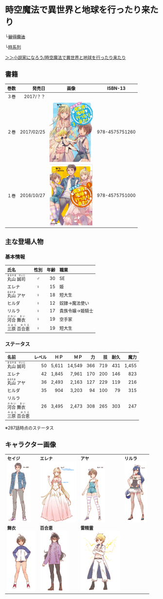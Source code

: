 # 時空魔法で異世界と地球を行ったり来たり

└[~~習得魔法~~](MasterMagic.md)

└[時系列](TimeSeries.md)

[＞＞小説家になろう/時空魔法で異世界と地球を行ったり来たり](http://ncode.syosetu.com/n6451cr/)

## 書籍

|巻数|発売日|画像|ISBN-13|
|---:|---:|:---:|:---:|
|３巻|2017/？？|||
|２巻|2017/02/25|[<img src="img/FrontPage2.png" height="200px">](http://www.amazon.co.jp/exec/obidos/ASIN/457575126X/syou2014-22)|978-4575751260|
|１巻|2016/10/27|[<img src="img/FrontPage1.jpg" height="200px">](http://www.amazon.co.jp/exec/obidos/ASIN/4575751006/syou2014-22)|978-4575751000|

## 主な登場人物

### 基本情報

|氏名|性別|年齢|職業|
|:---|:---:|---:|:---|
|<ruby>丸山 誠司<rp>（</rp><rt>まるやま　せいじ</rt><rp>）</rp></ruby>|♂|30|SE|
|エレナ|♀|15|姫|
|<ruby>丸山<rp>（</rp><rt>まるやま</rt><rp>）</rp></ruby> アヤ|♀|18|短大生|
|ヒルダ|♀|12|奴隷→魔法使い|
|リルラ|♀|17|貴族令嬢→姫騎士|
|<ruby>河合 舞衣<rp>（</rp><rt>かわい　まい</rt><rp>）</rp></ruby>|♀|19|空手家|
|<ruby>三原 百合恵<rp>（</rp><rt>みはら　ゆりえ</rt><rp>）</rp></ruby>|♀|19|短大生|

### ステータス

|名前|レベル|ＨＰ|ＭＰ|力|技|耐久|魔力|
|:---|---:|---:|---:|---:|---:|---:|---:|
|<ruby>丸山 誠司<rp>（</rp><rt>まるやま　せいじ</rt><rp>）</rp></ruby>|50|5,611|14,549|366|719|431|1,455|
|エレナ|42|1,845|7,961|170|200|146|823|
|<ruby>丸山<rp>（</rp><rt>まるやま</rt><rp>）</rp></ruby> アヤ|36|2,493|2,163|127|229|119|216|
|ヒルダ|35|904|3,203|94|100|79|315|
|リルラ|
|<ruby>河合 舞衣<rp>（</rp><rt>かわい　まい</rt><rp>）</rp></ruby>|26|3,495|2,473|308|265|303|247|
|<ruby>三原 百合恵<rp>（</rp><rt>みはら　ゆりえ</rt><rp>）</rp></ruby>|

※287話時点のステータス　

## キャラクター画像
|||||
|---|---|---|---|
|**セイジ**<br><img src="img/セイジ.png" height="200px">|**エレナ**<br><img src="img/エレナ.png" height="200px">|**アヤ**<br><img src="img/アヤ.png" height="200px">|**リルラ**<br><img src="img/リルラ.png" height="200px">|
|**舞衣**<br><img src="img/舞衣.jpg" height="200px">|**百合恵**<br><img src="img/百合恵.jpg" height="200px">|**雷精霊**<br><img src="img/雷精霊.jpg" height="200px">|
